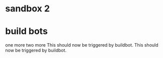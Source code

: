 # sandbox 2
# build bots
one more
two more
This should now be triggered by buildbot.
This should now be triggered by buildbot.
